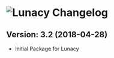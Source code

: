 # ![Lunacy Changelog](https://img.shields.io/badge/Lunacy-Package%20Changelog-blue.svg?style=for-the-badge)

## Version: 3.2 (2018-04-28)
- Initial Package for Lunacy

